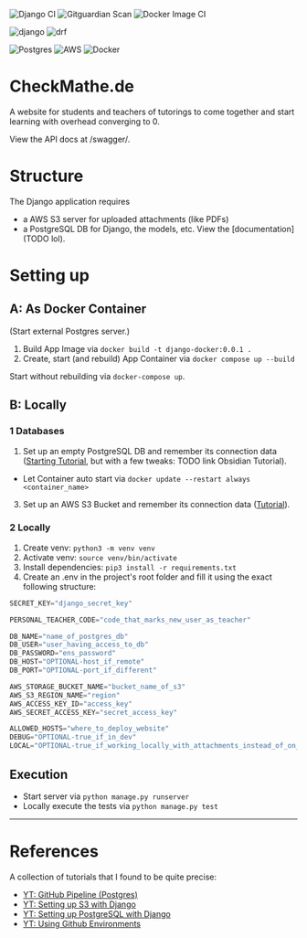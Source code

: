 ![Django CI](https://github.com/nico-fst/checkmathe/actions/workflows/django.yml/badge.svg)
![Gitguardian Scan](https://github.com/nico-fst/checkmathe/actions/workflows/gitguardian.yml/badge.svg)
![Docker Image CI](https://github.com/nico-fst/checkmathe/actions/workflows/docker-image.yml/badge.svg)

![django](https://img.shields.io/badge/Django-092E20?style=for-the-badge&logo=django&logoColor=green)
![drf](https://img.shields.io/badge/django%20rest-ff1709?style=for-the-badge&logo=django&logoColor=white)

![Postgres](https://img.shields.io/badge/postgres-%23316192.svg?style=for-the-badge&logo=postgresql&logoColor=white)
![AWS](https://img.shields.io/badge/AWS-%23FF9900.svg?style=for-the-badge&logo=amazon-aws&logoColor=white)
![Docker](https://img.shields.io/badge/docker-%230db7ed.svg?style=for-the-badge&logo=docker&logoColor=white)

# CheckMathe.de
A website for students and teachers of tutorings to come together and start learning with overhead converging to 0.

View the API docs at /swagger/.


# Structure

The Django application requires
- a AWS S3 server for uploaded attachments (like PDFs)
- a PostgreSQL DB for Django, the models, etc.
View the [documentation](TODO lol).


# Setting up

## A: As Docker Container

(Start external Postgres server.)

1. Build App Image via  `docker build -t django-docker:0.0.1 .`
2. Create, start (and rebuild) App Container via `docker compose up --build`

Start without rebuilding via `docker-compose up`.

## B: Locally

### 1 Databases

1. Set up an empty PostgreSQL DB and remember its connection data ([Starting Tutorial](https://www.youtube.com/watch?v=4VGzRYF3q-o), but with a few tweaks: TODO link Obsidian Tutorial).
  -  Let Container auto start via `docker update --restart always <container_name>`
3. Set up an AWS S3 Bucket and remember its connection data ([Tutorial](https://www.youtube.com/watch?v=Ko52pn1KXS0)).

### 2 Locally

1. Create venv: ```python3 -m venv venv```
2. Activate venv: ```source venv/bin/activate```
3. Install dependencies: ```pip3 install -r requirements.txt```
4. Create an .env in the project's root folder and fill it using the exact following structure:

```js
SECRET_KEY="django_secret_key"

PERSONAL_TEACHER_CODE="code_that_marks_new_user_as_teacher"

DB_NAME="name_of_postgres_db"
DB_USER="user_having_access_to_db"
DB_PASSWORD="ens_password"
DB_HOST="OPTIONAL-host_if_remote"
DB_PORT="OPTIONAL-port_if_different"

AWS_STORAGE_BUCKET_NAME="bucket_name_of_s3"
AWS_S3_REGION_NAME="region"
AWS_ACCESS_KEY_ID="access_key"
AWS_SECRET_ACCESS_KEY="secret_access_key"

ALLOWED_HOSTS="where_to_deploy_website"
DEBUG="OPTIONAL-true_if_in_dev"
LOCAL="OPTIONAL-true_if_working_locally_with_attachments_instead_of_on_s3"
```


## Execution

- Start server via ```python manage.py runserver```
- Locally execute the tests via ```python manage.py test```

---

# References

A collection of tutorials that I found to be quite precise:
- [YT: GitHub Pipeline (Postgres)](https://youtu.be/AU-mYipmtnc?feature=shared)
- [YT: Setting up S3 with Django](https://www.youtube.com/watch?v=Ko52pn1KXS0)
- [YT: Setting up PostgreSQL with Django](https://www.youtube.com/watch?v=4VGzRYF3q-o)
- [YT: Using Github Environments](https://www.youtube.com/watch?v=5XfgT9A9PHw)
